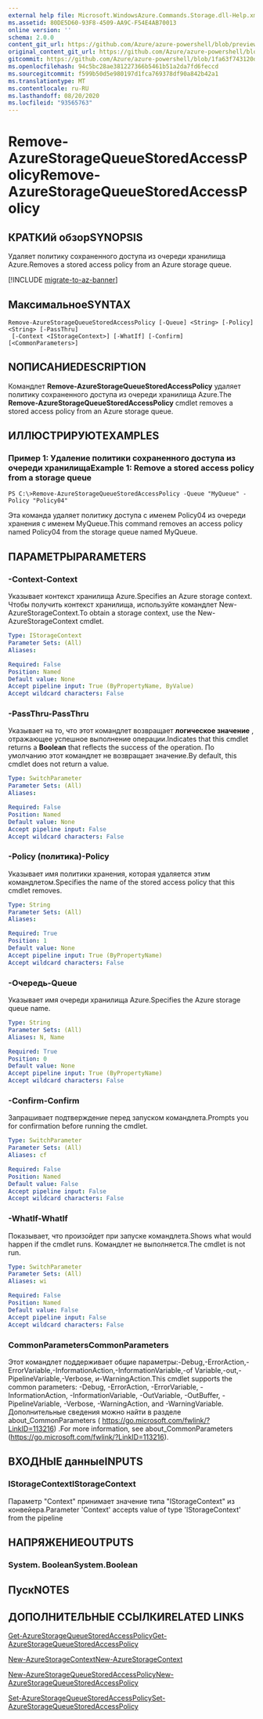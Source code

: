 ```yaml
---
external help file: Microsoft.WindowsAzure.Commands.Storage.dll-Help.xml
ms.assetid: 80DE5D60-93F8-4509-AA9C-F54E4AB70013
online version: ''
schema: 2.0.0
content_git_url: https://github.com/Azure/azure-powershell/blob/preview/src/Storage/Commands.Storage/help/Remove-AzureStorageQueueStoredAccessPolicy.md
original_content_git_url: https://github.com/Azure/azure-powershell/blob/preview/src/Storage/Commands.Storage/help/Remove-AzureStorageQueueStoredAccessPolicy.md
gitcommit: https://github.com/Azure/azure-powershell/blob/1fa63f743120d7a7cd6cbb28ee43cd0f4c654af9
ms.openlocfilehash: 94c5bc28ae381227366b5461b51a2da7fd6feccd
ms.sourcegitcommit: f599b50d5e980197d1fca769378df90a842b42a1
ms.translationtype: MT
ms.contentlocale: ru-RU
ms.lasthandoff: 08/20/2020
ms.locfileid: "93565763"
---
```

# <span data-ttu-id="20bee-101">Remove-AzureStorageQueueStoredAccessPolicy</span><span class="sxs-lookup"><span data-stu-id="20bee-101">Remove-AzureStorageQueueStoredAccessPolicy</span></span>

## <span data-ttu-id="20bee-102">КРАТКИй обзор</span><span class="sxs-lookup"><span data-stu-id="20bee-102">SYNOPSIS</span></span>
<span data-ttu-id="20bee-103">Удаляет политику сохраненного доступа из очереди хранилища Azure.</span><span class="sxs-lookup"><span data-stu-id="20bee-103">Removes a stored access policy from an Azure storage queue.</span></span>

[!INCLUDE [migrate-to-az-banner](../../includes/migrate-to-az-banner.md)]

## <span data-ttu-id="20bee-104">Максимальное</span><span class="sxs-lookup"><span data-stu-id="20bee-104">SYNTAX</span></span>

```
Remove-AzureStorageQueueStoredAccessPolicy [-Queue] <String> [-Policy] <String> [-PassThru]
 [-Context <IStorageContext>] [-WhatIf] [-Confirm] [<CommonParameters>]
```

## <span data-ttu-id="20bee-105">NОПИСАНИЕ</span><span class="sxs-lookup"><span data-stu-id="20bee-105">DESCRIPTION</span></span>
<span data-ttu-id="20bee-106">Командлет **Remove-AzureStorageQueueStoredAccessPolicy** удаляет политику сохраненного доступа из очереди хранилища Azure.</span><span class="sxs-lookup"><span data-stu-id="20bee-106">The **Remove-AzureStorageQueueStoredAccessPolicy** cmdlet removes a stored access policy from an Azure storage queue.</span></span>

## <span data-ttu-id="20bee-107">ИЛЛЮСТРИРУЮТ</span><span class="sxs-lookup"><span data-stu-id="20bee-107">EXAMPLES</span></span>

### <span data-ttu-id="20bee-108">Пример 1: Удаление политики сохраненного доступа из очереди хранилища</span><span class="sxs-lookup"><span data-stu-id="20bee-108">Example 1: Remove a stored access policy from a storage queue</span></span>
```
PS C:\>Remove-AzureStorageQueueStoredAccessPolicy -Queue "MyQueue" -Policy "Policy04"
```

<span data-ttu-id="20bee-109">Эта команда удаляет политику доступа с именем Policy04 из очереди хранения с именем MyQueue.</span><span class="sxs-lookup"><span data-stu-id="20bee-109">This command removes an access policy named Policy04 from the storage queue named MyQueue.</span></span>

## <span data-ttu-id="20bee-110">ПАРАМЕТРЫ</span><span class="sxs-lookup"><span data-stu-id="20bee-110">PARAMETERS</span></span>

### <span data-ttu-id="20bee-111">-Context</span><span class="sxs-lookup"><span data-stu-id="20bee-111">-Context</span></span>
<span data-ttu-id="20bee-112">Указывает контекст хранилища Azure.</span><span class="sxs-lookup"><span data-stu-id="20bee-112">Specifies an Azure storage context.</span></span>
<span data-ttu-id="20bee-113">Чтобы получить контекст хранилища, используйте командлет New-AzureStorageContext.</span><span class="sxs-lookup"><span data-stu-id="20bee-113">To obtain a storage context, use the New-AzureStorageContext cmdlet.</span></span>

```yaml
Type: IStorageContext
Parameter Sets: (All)
Aliases: 

Required: False
Position: Named
Default value: None
Accept pipeline input: True (ByPropertyName, ByValue)
Accept wildcard characters: False
```

### <span data-ttu-id="20bee-114">-PassThru</span><span class="sxs-lookup"><span data-stu-id="20bee-114">-PassThru</span></span>
<span data-ttu-id="20bee-115">Указывает на то, что этот командлет возвращает **логическое значение** , отражающее успешное выполнение операции.</span><span class="sxs-lookup"><span data-stu-id="20bee-115">Indicates that this cmdlet returns a **Boolean** that reflects the success of the operation.</span></span>
<span data-ttu-id="20bee-116">По умолчанию этот командлет не возвращает значение.</span><span class="sxs-lookup"><span data-stu-id="20bee-116">By default, this cmdlet does not return a value.</span></span>

```yaml
Type: SwitchParameter
Parameter Sets: (All)
Aliases: 

Required: False
Position: Named
Default value: None
Accept pipeline input: False
Accept wildcard characters: False
```

### <span data-ttu-id="20bee-117">-Policy (политика)</span><span class="sxs-lookup"><span data-stu-id="20bee-117">-Policy</span></span>
<span data-ttu-id="20bee-118">Указывает имя политики хранения, которая удаляется этим командлетом.</span><span class="sxs-lookup"><span data-stu-id="20bee-118">Specifies the name of the stored access policy that this cmdlet removes.</span></span>

```yaml
Type: String
Parameter Sets: (All)
Aliases: 

Required: True
Position: 1
Default value: None
Accept pipeline input: True (ByPropertyName)
Accept wildcard characters: False
```

### <span data-ttu-id="20bee-119">-Очередь</span><span class="sxs-lookup"><span data-stu-id="20bee-119">-Queue</span></span>
<span data-ttu-id="20bee-120">Указывает имя очереди хранилища Azure.</span><span class="sxs-lookup"><span data-stu-id="20bee-120">Specifies the Azure storage queue name.</span></span>

```yaml
Type: String
Parameter Sets: (All)
Aliases: N, Name

Required: True
Position: 0
Default value: None
Accept pipeline input: True (ByPropertyName)
Accept wildcard characters: False
```

### <span data-ttu-id="20bee-121">-Confirm</span><span class="sxs-lookup"><span data-stu-id="20bee-121">-Confirm</span></span>
<span data-ttu-id="20bee-122">Запрашивает подтверждение перед запуском командлета.</span><span class="sxs-lookup"><span data-stu-id="20bee-122">Prompts you for confirmation before running the cmdlet.</span></span>

```yaml
Type: SwitchParameter
Parameter Sets: (All)
Aliases: cf

Required: False
Position: Named
Default value: False
Accept pipeline input: False
Accept wildcard characters: False
```

### <span data-ttu-id="20bee-123">-WhatIf</span><span class="sxs-lookup"><span data-stu-id="20bee-123">-WhatIf</span></span>
<span data-ttu-id="20bee-124">Показывает, что произойдет при запуске командлета.</span><span class="sxs-lookup"><span data-stu-id="20bee-124">Shows what would happen if the cmdlet runs.</span></span>
<span data-ttu-id="20bee-125">Командлет не выполняется.</span><span class="sxs-lookup"><span data-stu-id="20bee-125">The cmdlet is not run.</span></span>

```yaml
Type: SwitchParameter
Parameter Sets: (All)
Aliases: wi

Required: False
Position: Named
Default value: False
Accept pipeline input: False
Accept wildcard characters: False
```

### <span data-ttu-id="20bee-126">CommonParameters</span><span class="sxs-lookup"><span data-stu-id="20bee-126">CommonParameters</span></span>
<span data-ttu-id="20bee-127">Этот командлет поддерживает общие параметры:-Debug,-ErrorAction,-ErrorVariable,-InformationAction,-InformationVariable,-of Variable,-out,-PipelineVariable,-Verbose, и-WarningAction.</span><span class="sxs-lookup"><span data-stu-id="20bee-127">This cmdlet supports the common parameters: -Debug, -ErrorAction, -ErrorVariable, -InformationAction, -InformationVariable, -OutVariable, -OutBuffer, -PipelineVariable, -Verbose, -WarningAction, and -WarningVariable.</span></span> <span data-ttu-id="20bee-128">Дополнительные сведения можно найти в разделе about_CommonParameters ( https://go.microsoft.com/fwlink/?LinkID=113216) .</span><span class="sxs-lookup"><span data-stu-id="20bee-128">For more information, see about_CommonParameters (https://go.microsoft.com/fwlink/?LinkID=113216).</span></span>

## <span data-ttu-id="20bee-129">ВХОДНЫЕ данные</span><span class="sxs-lookup"><span data-stu-id="20bee-129">INPUTS</span></span>

### <span data-ttu-id="20bee-130">IStorageContext</span><span class="sxs-lookup"><span data-stu-id="20bee-130">IStorageContext</span></span>

<span data-ttu-id="20bee-131">Параметр "Context" принимает значение типа "IStorageContext" из конвейера.</span><span class="sxs-lookup"><span data-stu-id="20bee-131">Parameter 'Context' accepts value of type 'IStorageContext' from the pipeline</span></span>

## <span data-ttu-id="20bee-132">НАПРЯЖЕНИЕ</span><span class="sxs-lookup"><span data-stu-id="20bee-132">OUTPUTS</span></span>

### <span data-ttu-id="20bee-133">System. Boolean</span><span class="sxs-lookup"><span data-stu-id="20bee-133">System.Boolean</span></span>

## <span data-ttu-id="20bee-134">Пуск</span><span class="sxs-lookup"><span data-stu-id="20bee-134">NOTES</span></span>

## <span data-ttu-id="20bee-135">ДОПОЛНИТЕЛЬНЫЕ ССЫЛКИ</span><span class="sxs-lookup"><span data-stu-id="20bee-135">RELATED LINKS</span></span>

[<span data-ttu-id="20bee-136">Get-AzureStorageQueueStoredAccessPolicy</span><span class="sxs-lookup"><span data-stu-id="20bee-136">Get-AzureStorageQueueStoredAccessPolicy</span></span>](./Get-AzureStorageQueueStoredAccessPolicy.md)

[<span data-ttu-id="20bee-137">New-AzureStorageContext</span><span class="sxs-lookup"><span data-stu-id="20bee-137">New-AzureStorageContext</span></span>](./New-AzureStorageContext.md)

[<span data-ttu-id="20bee-138">New-AzureStorageQueueStoredAccessPolicy</span><span class="sxs-lookup"><span data-stu-id="20bee-138">New-AzureStorageQueueStoredAccessPolicy</span></span>](./New-AzureStorageQueueStoredAccessPolicy.md)

[<span data-ttu-id="20bee-139">Set-AzureStorageQueueStoredAccessPolicy</span><span class="sxs-lookup"><span data-stu-id="20bee-139">Set-AzureStorageQueueStoredAccessPolicy</span></span>](./Set-AzureStorageQueueStoredAccessPolicy.md)
